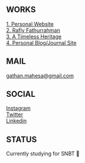 ## WORKS

[1. Personal Website](https://gathan.vercel.app) <br/>
[2. Rafly Fathurrahman](https://reman.vercel.app) <br/> 
[3. A Timeless Heritage](https://batavia.vercel.app) <br/>
[4. Personal Blog/Journal Site](https://journal-gathan.vercel.app)
## MAIL

[gathan.mahesa@gmail.com](mailto:gathan.mahesa@gmail.com)  

## SOCIAL

[Instagram](https://www.instagram.com/gthnmp)  
[Twitter](https://twitter.com/gathanmahesa)  
[Linkedin](https://www.linkedin.com/in/gathan)  

## STATUS
Currently studying for SNBT 🙏
